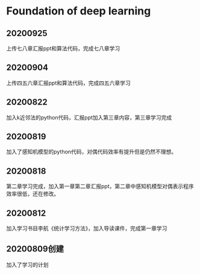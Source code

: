 # **Foundation of deep learning**

## 20200925

上传七八章汇报ppt和算法代码，完成七八章学习

## 20200904

上传四五六章汇报ppt和算法代码，完成四五六章学习

## 20200822

加入k近邻法的python代码，汇报ppt加入第三章内容，第三章学习完成

## 20200819

加入了感知机模型的python代码，对偶代码效率有提升但是仍然不理想。

## 20200818

第二章学习完成，加入第一章第二章汇报ppt，第二章中感知机模型对偶表示程序效率很低，还在修改。

## 20200812

加入学习书目李航《统计学习方法》，加入导读课件，完成第一章学习

## 20200809创建

加入了学习的计划